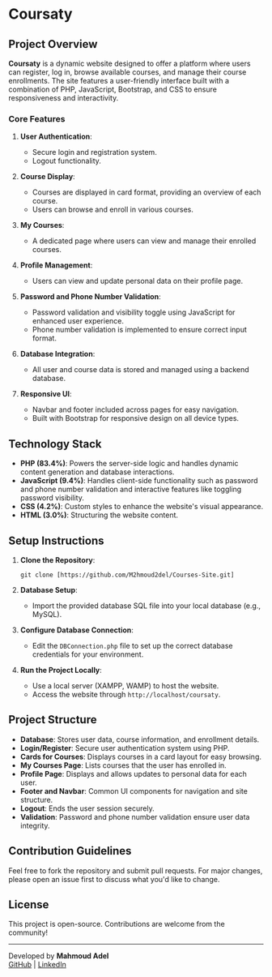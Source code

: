 # Coursaty

## Project Overview

**Coursaty** is a dynamic website designed to offer a platform where users can register, log in, browse available courses, and manage their course enrollments. The site features a user-friendly interface built with a combination of PHP, JavaScript, Bootstrap, and CSS to ensure responsiveness and interactivity.

### Core Features
1. **User Authentication**: 
   - Secure login and registration system.
   - Logout functionality.
   
2. **Course Display**:
   - Courses are displayed in card format, providing an overview of each course.
   - Users can browse and enroll in various courses.
   
3. **My Courses**:
   - A dedicated page where users can view and manage their enrolled courses.
   
4. **Profile Management**:
   - Users can view and update personal data on their profile page.
   
5. **Password and Phone Number Validation**:
   - Password validation and visibility toggle using JavaScript for enhanced user experience.
   - Phone number validation is implemented to ensure correct input format.
   
6. **Database Integration**:
   - All user and course data is stored and managed using a backend database.
   
7. **Responsive UI**:
   - Navbar and footer included across pages for easy navigation.
   - Built with Bootstrap for responsive design on all device types.

## Technology Stack
- **PHP (83.4%)**: Powers the server-side logic and handles dynamic content generation and database interactions.
- **JavaScript (9.4%)**: Handles client-side functionality such as password and phone number validation and interactive features like toggling password visibility.
- **CSS (4.2%)**: Custom styles to enhance the website's visual appearance.
- **HTML (3.0%)**: Structuring the website content.

## Setup Instructions

1. **Clone the Repository**:
   ```
   git clone [https://github.com/M2hmoud2del/Courses-Site.git]
   ```
2. **Database Setup**:
   - Import the provided database SQL file into your local database (e.g., MySQL).
   
3. **Configure Database Connection**:
   - Edit the `DBConnection.php` file to set up the correct database credentials for your environment.

4. **Run the Project Locally**:
   - Use a local server (XAMPP, WAMP) to host the website.
   - Access the website through `http://localhost/coursaty`.

## Project Structure

- **Database**: Stores user data, course information, and enrollment details.
- **Login/Register**: Secure user authentication system using PHP.
- **Cards for Courses**: Displays courses in a card layout for easy browsing.
- **My Courses Page**: Lists courses that the user has enrolled in.
- **Profile Page**: Displays and allows updates to personal data for each user.
- **Footer and Navbar**: Common UI components for navigation and site structure.
- **Logout**: Ends the user session securely.
- **Validation**: Password and phone number validation ensure user data integrity.

## Contribution Guidelines
Feel free to fork the repository and submit pull requests. For major changes, please open an issue first to discuss what you'd like to change.

## License
This project is open-source. Contributions are welcome from the community!

---

Developed by **Mahmoud Adel**  
[GitHub](https://github.com/M2hmoud2del) | [LinkedIn](https://www.linkedin.com/in/mahmoud-adel-975026127/)
